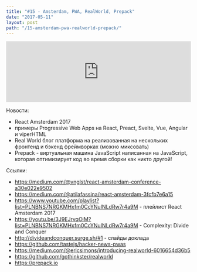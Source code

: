 ```yaml
---
title: "#15 - Amsterdam, PWA, RealWorld, Prepack"
date: "2017-05-11"
layout: post
path: "/15-amsterdam-pwa-realworld-prepack/"
---
```


<iframe width="100%" height="166" scrolling="no" frameborder="no" src="https://w.soundcloud.com/player/?url=https%3A//api.soundcloud.com/tracks/322075095&amp;color=ff5500&amp;auto_play=false&amp;hide_related=false&amp;show_comments=true&amp;show_user=true&amp;show_reposts=false"></iframe>

Новости: 
- React Amsterdam 2017
- примеры Progressive Web Apps на React, Preact, Svelte, Vue, Angular и viperHTML
- Real World блог платформа на реализованная на нескольких фронтенд и бэкенд фреймворках (можно миксовать)
- Prepack - виртуальная машина JavaScript написанная на JavaScript, которая оптимизирует код во время сборки как никто другой!

Ссылки:
- https://medium.com/@vnglst/react-amsterdam-conference-a30e022e9502
- https://medium.com/@atilafassina/react-amsterdam-3fcfb7e6a15
- https://www.youtube.com/playlist?list=PLNBNS7NRGKMHxfm0CcYNuINLdRw7r4a9M - плейлист React Amsterdam 2017
- https://youtu.be/3J9EJrvqOiM?list=PLNBNS7NRGKMHxfm0CcYNuINLdRw7r4a9M - Complexity: Divide and Conquer
- http://divideandconquer.surge.sh/#1 - слайды доклада
- https://github.com/tastejs/hacker-news-pwas
- https://medium.com/@ericsimons/introducing-realworld-6016654d36b5
- https://github.com/gothinkster/realworld
- https://prepack.io